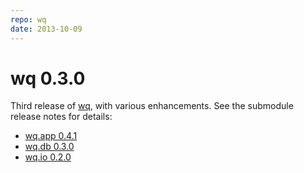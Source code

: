 ```yaml
---
repo: wq
date: 2013-10-09
---
```


# wq 0.3.0

Third release of [wq](../index.md), with various enhancements.  See the submodule release notes for details:
- [wq.app 0.4.1](./wq.app-0.4.1.md)
- [wq.db 0.3.0](./wq.db-0.3.0.md)
- [wq.io 0.2.0](./itertable-0.2.0.md)

